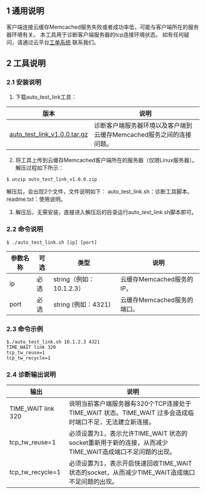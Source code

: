 ## 1 通用说明
客户端连接云缓存Memcached服务失败或者成功率低，可能与客户端所在的服务器环境有关。
本工具用于诊断客户端服务器的tcp连接环境状态。
如有任何疑问，请通过云平台[工单系统]( http://console.tce.fsphere.cn/ticket )  联系我们。

## 2 工具说明
### 2.1 安装说明
1) 下载auto_test_link工具：

|版本|说明|
|--|--|
|[auto_test_link_v1.0.0.tar.gz](http://imgcache.tcecqpoc.fsphere.cn/image/mc.qcloudimg.com/static/archive/0d1f32efea8cdf4e2433105ef2c30fe8/auto_test_link_v1.0.0.tar.gz)|诊断客户端服务器环境以及客户端到云缓存Memcached服务之间的连接问题。|

2) 将工具上传到云缓存Memcached客户端所在的服务器（仅限Linux服务器）。解压过程如下所示：
``` 
$ unzip auto_test_link_v1.0.0.zip
```
解压后，会出现2个文件，文件说明如下：
auto_test_link.sh：诊断工具脚本。
readme.txt：使用说明。

3) 解压后，无需安装，直接进入解压后的目录运行auto_test_link.sh脚本即可。

### 2.2 命令说明
``` 
$ ./auto_test_link.sh [ip] [port]
```

|参数名称|	可选|	类型|	说明|
|--|--|--|--|
|ip|	必选|	string（例如：10.1.2.3）|	云缓存Memcached服务的IP。|
|port|	必选|	string (例如：4321)|	云缓存Memcached服务的端口。|

### 2.3 命令示例
```
$./auto_test_link.sh 10.1.2.3 4321 
TIME_WAIT link 320
tcp_tw_reuse=1 
tcp_tw_recycle=1 

```

### 2.4 诊断输出说明

| 输出 | 说明 | 
|---------|---------|
|TIME_WAIT link 320|说明当前客户端服务器有320个TCP连接处于TIME_WAIT 状态。TIME_WAIT 过多会造成临时端口不足，无法建立新连接。|
|tcp_tw_reuse=1|必须设置为1，表示允许TIME_WAIT 状态的socket重新用于新的连接，从而减少TIME_WAIT造成端口不足问题的出现。|
|tcp_tw_recycle=1|必须设置为1，表示开启快速回收TIME_WAIT 状态的socket，从而减少TIME_WAIT造成端口不足问题的出现。|

